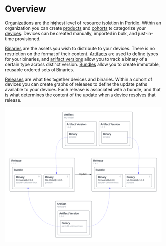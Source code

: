# Overview

[Organizations](/platform/reference/organizations) are the highest level of resource isolation in Peridio. Within an organization you can create [products](/platform/reference/products) and [cohorts](/platform/reference/cohorts) to categorize your [devices](/platform/reference/devices). Devices can be created manually, imported in bulk, and just-in-time provisioned.

[Binaries](/platform/reference/binaries) are the assets you wish to distribute to your devices. There is no restriction on the format of their content. [Artifacts](/platform/reference/artifacts) are used to define types for your binaries, and [artifact versions](/platform/reference/artifact-versions) allow you to track a binary of a certain type across distinct version. [Bundles](/platform/reference/bundles) allow you to create immutable, reusable ordered sets of Binaries.

[Releases](/platform/reference/releases) are what ties together devices and binaries. Within a cohort of devices you can create graphs of releases to define the update paths available to your devices. Each release is associated with a bundle, and that is what determines the content of the update when a device resolves that release.

<img src="/img/guides-overview.png" width="auto" />
